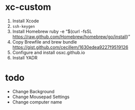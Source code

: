 xc-custom
=========

1. Install Xcode
2. `ssh-keygen`
3. Install Homebrew
    ruby -e “$(curl -fsSL https://raw.github.com/Homebrew/homebrew/go/install)”
5. Copy Brewfile and brew bundle
    https://gist.github.com/cecillem/1630edea9227f9519126
7. Configure and install osxc.github.io
8. Install YADR

todo
====

* Change Background
* Change Mousepad Settings
* Change computer name
